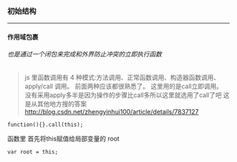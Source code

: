 ### 初始结构
***
#### 作用域包裹 
###### 也是通过一个闭包来完成和外界防止冲突的立即执行函数
> js 里函数调用有 4 种模式:方法调用、正常函数调用、构造器函数调用、apply/call 调用。
前面两种应该都很熟悉了。
这里用的是call立即调用。
没有采用apply多半是因为操作的步骤比call多所以这里就选用了call了吧
这是从其他地方搜的答案
http://blog.csdn.net/zhengyinhui100/article/details/7837127
```
function(){}.call(this);
```

函数里 首先将this赋值给局部变量的 root
```
var root = this;
```











